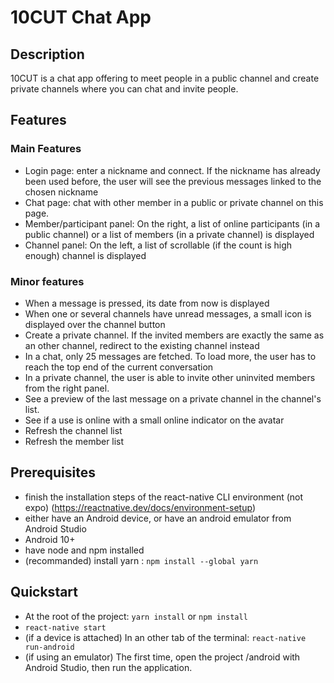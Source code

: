 # 10CUT Chat App

## Description
10CUT is a chat app offering to meet people in a public channel and create private channels where you can chat and invite people.

## Features
### Main Features
- Login page: enter a nickname and connect. If the nickname has already been used before, the user will see the previous messages linked to the chosen nickname
- Chat page: chat with other member in a public or private channel on this page.
- Member/participant panel: On the right, a list of online participants (in a public channel) or a list of members (in a private channel) is displayed
- Channel panel: On the left, a list of scrollable (if the count is high enough) channel is displayed

### Minor features
- When a message is pressed, its date from now is displayed
- When one or several channels have unread messages, a small icon is displayed over the channel button
- Create a private channel. If the invited members are exactly the same as an other channel, redirect to the existing channel instead
- In a chat, only 25 messages are fetched. To load more, the user has to reach the top end of the current conversation
- In a private channel, the user is able to invite other uninvited members from the right panel.
- See a preview of the last message on a private channel in the channel's list.
- See if a use is online with a small online indicator on the avatar
- Refresh the channel list
- Refresh the member list

## Prerequisites
- finish the installation steps of the react-native CLI environment (not expo)  (https://reactnative.dev/docs/environment-setup)
- either have an Android device, or have an android emulator from Android Studio
- Android 10+
- have node and npm installed
- (recommanded) install yarn : `npm install --global yarn`

## Quickstart
- At the root of the project: `yarn install` or `npm install`
- `react-native start`
- (if a device is attached) In an other tab of the terminal: `react-native run-android` 
- (if using an emulator) The first time, open the project /android with Android Studio, then run the application. 

